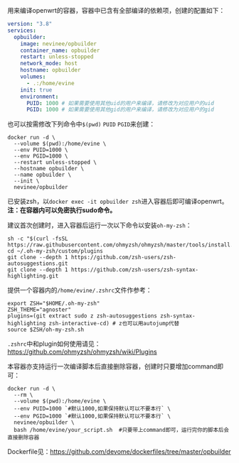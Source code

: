用来编译openwrt的容器，容器中已含有全部编译的依赖项，创建的配置如下：

```yaml
version: "3.8"
services:
  opbuilder:
    image: nevinee/opbuilder
    container_name: opbuilder
    restart: unless-stopped
    network_mode: host
    hostname: opbuilder
    volumes:
      - .:/home/evine
    init: true
    environment:
      PUID: 1000 # 如果需要使用其他uid的用户来编译，请修改为对应用户的uid
      PGID: 1000 # 如果需要使用其他gid的用户来编译，请修改为对应用户的gid
```

也可以按需修改下列命令中`$(pwd)` `PUID` `PGID`来创建：

```shell
docker run -d \
  --volume $(pwd):/home/evine \
  --env PUID=1000 \
  --env PGID=1000 \
  --restart unless-stopped \
  --hostname opbuilder \
  --name opbuilder \
  --init \
  nevinee/opbuilder
```

已安装zsh，以`docker exec -it opbuilder zsh`进入容器后即可编译openwrt。**注：在容器内可以免密执行sudo命令。**

建议首次创建时，进入容器后运行一次以下命令以安装`oh-my-zsh`：

```shell
sh -c "$(curl -fsSL https://raw.githubusercontent.com/ohmyzsh/ohmyzsh/master/tools/install.sh)"
cd ~/.oh-my-zsh/custom/plugins
git clone --depth 1 https://github.com/zsh-users/zsh-autosuggestions.git
git clone --depth 1 https://github.com/zsh-users/zsh-syntax-highlighting.git
```

提供一个容器内的`/home/evine/.zshrc`文件作参考：

```shell
export ZSH="$HOME/.oh-my-zsh"
ZSH_THEME="agnoster"
plugins=(git extract sudo z zsh-autosuggestions zsh-syntax-highlighting zsh-interactive-cd) # z也可以用autojump代替
source $ZSH/oh-my-zsh.sh
```

`.zshrc`中和plugin如何使用请见：https://github.com/ohmyzsh/ohmyzsh/wiki/Plugins

本容器亦支持运行一次编译脚本后直接删除容器，创建时只要增加command即可：

```shell
docker run -d \
  --rm \
  --volume $(pwd):/home/evine \
  --env PUID=1000 `#默认1000,如果保持默认可以不要本行` \
  --env PGID=1000 `#默认1000,如果保持默认可以不要本行` \
  nevinee/opbuilder \
  bash /home/evine/your_script.sh  #只要带上command即可，运行完你的脚本后会直接删除容器
```

Dockerfile见：https://github.com/devome/dockerfiles/tree/master/opbuilder
